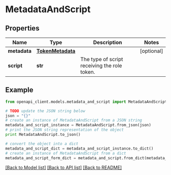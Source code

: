 # MetadataAndScript


## Properties
Name | Type | Description | Notes
------------ | ------------- | ------------- | -------------
**metadata** | [**TokenMetadata**](TokenMetadata.md) |  | [optional] 
**script** | **str** | The type of script receiving the role token. | 

## Example

```python
from openapi_client.models.metadata_and_script import MetadataAndScript

# TODO update the JSON string below
json = "{}"
# create an instance of MetadataAndScript from a JSON string
metadata_and_script_instance = MetadataAndScript.from_json(json)
# print the JSON string representation of the object
print MetadataAndScript.to_json()

# convert the object into a dict
metadata_and_script_dict = metadata_and_script_instance.to_dict()
# create an instance of MetadataAndScript from a dict
metadata_and_script_form_dict = metadata_and_script.from_dict(metadata_and_script_dict)
```
[[Back to Model list]](../README.md#documentation-for-models) [[Back to API list]](../README.md#documentation-for-api-endpoints) [[Back to README]](../README.md)


